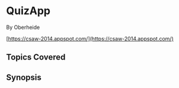 # QuizApp

By Oberheide



[https://csaw-2014.appspot.com/](https://csaw-2014.appspot.com/)
## Topics Covered

## Synopsis

